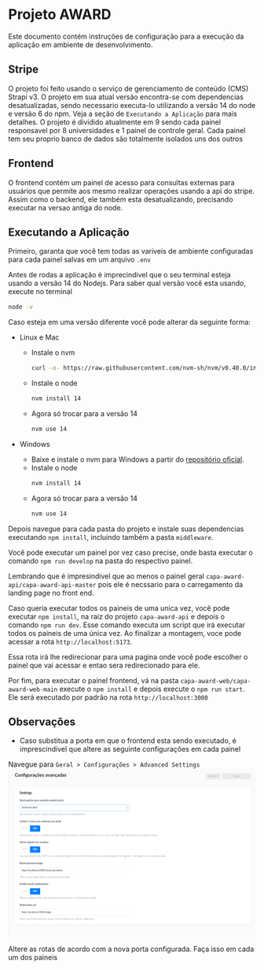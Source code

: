 #  Projeto AWARD

Este documento contém instruções de configuração para a execução da aplicação em ambiente de desenvolvimento.


## Stripe

O projeto foi feito usando o serviço de gerenciamento de conteúdo (CMS) Strapi v3. O projeto em sua atual versão encontra-se com dependencias desatualizadas, sendo necessario executa-lo utilizando a versão 14 do node e versão 6 do npm. Veja a seção de ```Executando a Aplicação``` para mais detalhes. O projeto é dividido atualmente em 9 sendo cada painel responsavel  por 8 universidades e 1 painel de controle geral. Cada painel tem seu proprio banco de dados são totalmente isolados uns dos outros



## Frontend

O frontend contém um painel de acesso para consultas externas para usuários que permite aos mesmo realizar operações usando a api do stripe. Assim como o backend, ele também esta desatualizando, precisando executar na versao antiga do node.



## Executando a Aplicação

Primeiro, garanta que você tem todas as variveis de ambiente configuradas para cada painel salvas em um arquivo ```.env```

Antes de rodas a aplicação é imprecindivel que o seu terminal esteja usando a versão 14 do Nodejs. Para saber qual versão você esta usando, execute no terminal
```bash
node -v
```
Caso esteja em uma versão diferente você pode alterar da seguinte forma:

- Linux e Mac
  - Instale o nvm 
    ```bash 
    curl -o- https://raw.githubusercontent.com/nvm-sh/nvm/v0.40.0/install.sh
    ```
  - Instale o node 
    ```bash 
    nvm install 14
    ```
  - Agora só trocar para a versão 14
    ```bash
    nvm use 14
    ```

- Windows
  - Baixe e instale o nvm para Windows a partir do [repositório oficial](https://github.com/coreybutler/nvm-windows/releases).
  - Instale o node
    ```bash
    nvm install 14
    ```
  - Agora só trocar para a versão 14
    ```bash
    nvm use 14
    ```

Depois navegue para cada pasta do projeto e instale suas dependencias executando ```npm install```, incluindo também a pasta ```middleware```.

Você pode executar um painel por vez caso precise, onde basta executar o comando ```npm run develop``` na pasta do respectivo painel.

Lembrando que é impresindivel que ao menos o painel geral ```capa-award-api/capa-award-api-master``` pois ele é necssario para o carregamento da landing page no front end.

Caso queria executar todos os paineis de uma unica vez, você pode executar ``` npm install ```, na raiz do projeto ```capa-award-api``` e depois o comando ```npm run dev```. Esse comando executa um script que irá executar todos os paineis de uma única vez. Ao finalizar a montagem, voce pode acessar a rota  ```http://localhost:5173```.

Essa rota irá lhe redirecionar para uma pagina onde você pode escolher o painel que vai acessar e entao sera redirecionado para ele.

Por fim, para executar o painel frontend, vá na pasta ```capa-award-web/capa-award-web-main``` execute o ```npm install``` e depois execute o ```npm run start```. Ele será executado por padrão na rota ```http://localhost:3000```

## Observações

- Caso substitua a porta em que o frontend esta sendo executado, é imprescindivel que altere as seguinte configurações em cada painel 

Navegue para ``` Geral > Configurações > Advanced Settings ```
![advanced_settings](image.png)

Altere as rotas de acordo com a nova porta configurada. Faça isso em cada um dos paineis
